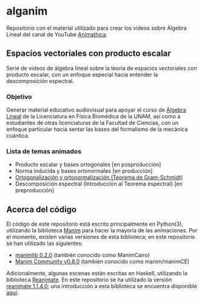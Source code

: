 # alganim

Repositorio con el material utilizado para crear los videos sobre Álgebra Lineal del canal de YouTube [Animathica](https://www.youtube.com/channel/UCzkyH2bxpesubzc87VxqDiA).

## Espacios vectoriales con producto escalar

Serie de videos de álgebra lineal sobre la teoría de espacios vectoriales con producto escalar, con un enfoque especial hacia entender la descomposición espectral.

### Objetivo

Generar material educativo audiovisual para apoyar el curso de [Álgebra Lineal](http://www.fciencias.unam.mx/licenciatura/asignaturas/2016/1330) de la Licenciatura en Física Biomédica de la UNAM, así como a estudiantes de otras licenciaturas de la Facultad de Ciencias, con un enfoque particular hacia sentar las bases del formalismo de la mecánica cuántica.

### Lista de temas animados

- Producto escalar y bases ortogonales [en posproducción]
- Norma inducida y bases ortonormales [en producción]
- [Ortogonalización y ortonormalización (Teorema de Gram-Schmidt)](https://www.youtube.com/watch?v=7oO6xXpaTLk)
- Descomposición espectral (Introducción al Teorema espectral) [en preproducción]

## Acerca del código

El código de este repositorio está escrito principalmente en Python(3), utilizando la biblioteca [Manim](https://github.com/3b1b/manim) para hacer la mayoría de las animaciones. Por el momento, existen varias versiones de esta biblioteca; en este repositorio se han utilizado las siguientes:
- [manimlib 0.2.0](https://pypi.org/project/manimlib/)  (también conocido como ManimCairo)
- [Manim Community v0.8.0](https://docs.manim.community/en/v0.8.0/index.html)  (también conocido como manim/manimCE)

Adicionalmente, algunas escenas están escritas en Haskell, utilizando la biblioteca [Reanimate](https://github.com/reanimate/reanimate). En este repositorio se ha utilizado la versión [reanimate 1.1.4.0](https://hackage.haskell.org/package/reanimate-1.1.4.0/docs/Reanimate.html); una introducción a esta biblioteca se encuentra disponible [aquí](https://reanimate.readthedocs.io/en/latest/).
